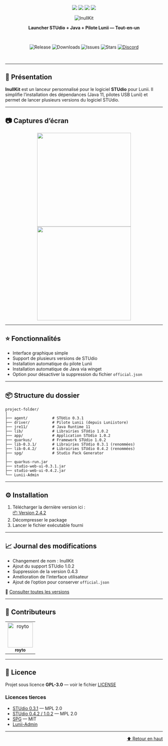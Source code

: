 <a name="readme-top"></a>

<p align="center">
  <img src="https://forthebadge.com/images/badges/made-with-c-sharp.svg"/>
  <img src="https://forthebadge.com/images/badges/0-percent-optimized.svg"/>
  <img src="https://forthebadge.com/images/badges/built-with-love.svg"/>
  <img src="https://forthebadge.com/images/badges/works-on-my-machine.svg"/>
</p>

<div align="center">
  <img src="https://i.imgur.com/Vzp4ZN7.png" alt="InullKit"/>
  <br />
  <p><b>Launcher STUdio + Java + Pilote Lunii — Tout-en-un</b></p>
  <br />
  <p align="center">
    <img src="https://img.shields.io/github/v/release/Seph29/LuniiKit_App?label=Version&style=for-the-badge" alt="Release"/>
    <img src="https://img.shields.io/github/downloads/Seph29/LuniiKit_App/total?label=Downloads&style=for-the-badge" alt="Downloads"/>
    <img src="https://img.shields.io/github/issues/Seph29/LuniiKit_App?label=Issues&style=for-the-badge" alt="Issues"/>
    <img src="https://img.shields.io/github/stars/Seph29/LuniiKit_App?style=for-the-badge" alt="Stars"/>
    <a href="https://discord.gg/jg9MjHBWQC"><img src="https://img.shields.io/discord/911349645752541244?label=Discord&logo=discord&style=for-the-badge&color=5865F2" alt="Discord"/></a>

  </p>
  <br />
</div>

---

## 📖 Présentation

**InullKit** est un lanceur personnalisé pour le logiciel **STUdio** pour Lunii. Il simplifie l’installation des dépendances (Java 11, pilotes USB Lunii) et permet de lancer plusieurs versions du logiciel STUdio.

---

## 📷 Captures d’écran

<p align="center">
  <img src="https://i.imgur.com/NhB6DQN.png" width="300"/>
  <img src="https://i.imgur.com/9ScXZfR.png" width="300"/>
</p>

---

## ⭐️ Fonctionnalités

- Interface graphique simple
- Support de plusieurs versions de STUdio
- Installation automatique du pilote Lunii
- Installation automatique de Java via winget
- Option pour désactiver la suppression du fichier `official.json`

---

## 📦 Structure du dossier

```
project-folder/
│
├── agent/           # STUdio 0.3.1
├── driver/          # Pilote Lunii (depuis Luniistore)
├── jre11/           # Java Runtime 11
├── lib/             # Librairies STUdio 1.0.2
├── app/             # Application STUdio 1.0.2
├── quarkus/         # Framework STUdio 1.0.2
├── lib-0.3.1/       # Librairies STUdio 0.3.1 (renommées)
├── lib-0.4.2/       # Librairies STUdio 0.4.2 (renommées)
├── spg/             # Studio Pack Generator
│
├── quarkus-run.jar
├── studio-web-ui-0.3.1.jar
├── studio-web-ui-0.4.2.jar
└── Lunii-Admin
```

---

## ⚙️ Installation

1. Télécharger la dernière version ici :  
   [📦 Version 2.4.2](https://github.com/Seph29/LuniiKit_App/releases/tag/2.4.2)
2. Décompresser le package
3. Lancer le fichier exécutable fourni

---

## 📈 Journal des modifications

- Changement de nom : InullKit
- Ajout du support STUdio 1.0.2
- Suppression de la version 0.4.3
- Amélioration de l’interface utilisateur
- Ajout de l’option pour conserver `official.json`

📄 [Consulter toutes les versions](https://github.com/Seph29/LuniiKit_App/tags)

---

## 👥 Contributeurs

<table>
  <tr>
    <td align="center">
      <a href="https://github.com/royto">
        <img src="https://avatars.githubusercontent.com/u/6990995?v=4" width="80" alt="royto"/>
        <br /><sub><b>royto</b></sub>
      </a>
    </td>
  </tr>
</table>

---

## 📄 Licence

Projet sous licence **GPL-3.0** — voir le fichier [LICENSE](LICENSE)

### Licences tierces

- [STUdio 0.3.1](https://github.com/marian-m12l/studio) — MPL 2.0  
- [STUdio 0.4.2 / 1.0.2](https://github.com/kairoh/studio) — MPL 2.0  
- [SPG](https://github.com/jersou/studio-pack-generator) — MIT  
- [Lunii-Admin](https://github.com/olup/lunii-admin)

---

<p align="right"><a href="#readme-top">⬆️ Retour en haut</a></p>
